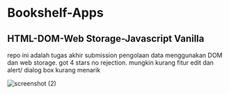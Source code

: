 # Bookshelf-Apps
## HTML-DOM-Web Storage-Javascript Vanilla
repo ini adalah tugas akhir submission pengolaan data  menggunakan DOM dan web storage.
got 4 stars no rejection.
mungkin kurang fitur edit dan alert/ dialog box kurang menarik

![screenshot (2)](https://user-images.githubusercontent.com/76932074/180733491-b7923ed7-d8c0-42b7-916f-335c610e9613.png)

